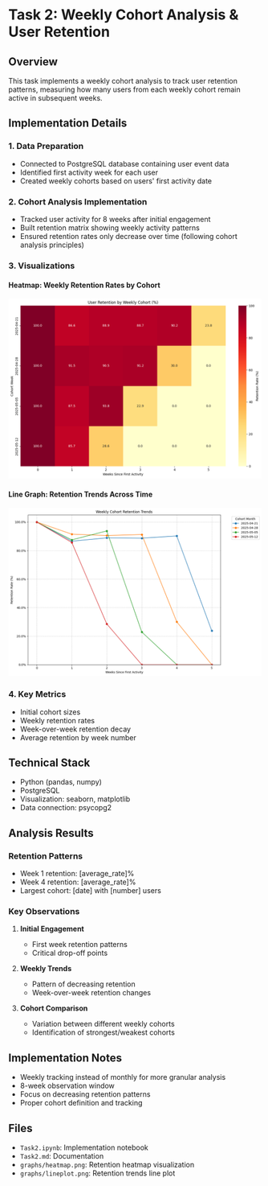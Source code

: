 # Task 2: Weekly Cohort Analysis & User Retention

## Overview
This task implements a weekly cohort analysis to track user retention patterns, measuring how many users from each weekly cohort remain active in subsequent weeks.

## Implementation Details

### 1. Data Preparation
- Connected to PostgreSQL database containing user event data
- Identified first activity week for each user
- Created weekly cohorts based on users' first activity date

### 2. Cohort Analysis Implementation
- Tracked user activity for 8 weeks after initial engagement
- Built retention matrix showing weekly activity patterns
- Ensured retention rates only decrease over time (following cohort analysis principles)

### 3. Visualizations

#### Heatmap: Weekly Retention Rates by Cohort
![Cohort Retention Heatmap](./graphs/heatmap.png)

#### Line Graph: Retention Trends Across Time
![Retention Trends Line Plot](./graphs/lineplot.png)

### 4. Key Metrics
- Initial cohort sizes
- Weekly retention rates
- Week-over-week retention decay
- Average retention by week number

## Technical Stack
- Python (pandas, numpy)
- PostgreSQL
- Visualization: seaborn, matplotlib
- Data connection: psycopg2

## Analysis Results

### Retention Patterns
- Week 1 retention: [average_rate]%
- Week 4 retention: [average_rate]%
- Largest cohort: [date] with [number] users

### Key Observations
1. **Initial Engagement**
   - First week retention patterns
   - Critical drop-off points

2. **Weekly Trends**
   - Pattern of decreasing retention
   - Week-over-week retention changes

3. **Cohort Comparison**
   - Variation between different weekly cohorts
   - Identification of strongest/weakest cohorts

## Implementation Notes
- Weekly tracking instead of monthly for more granular analysis
- 8-week observation window
- Focus on decreasing retention patterns
- Proper cohort definition and tracking

## Files
- `Task2.ipynb`: Implementation notebook
- `Task2.md`: Documentation
- `graphs/heatmap.png`: Retention heatmap visualization
- `graphs/lineplot.png`: Retention trends line plot